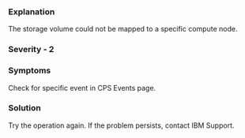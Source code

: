 ### Explanation

The storage volume could not be mapped to a specific compute node.

### Severity - 2

### Symptoms

Check for specific event in CPS Events page.

### Solution
Try the operation again. If the problem persists, contact IBM Support.